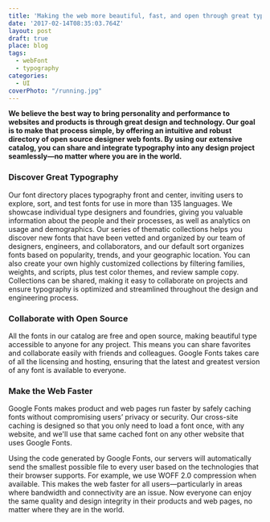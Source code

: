 ```yaml
---
title: 'Making the web more beautiful, fast, and open through great typography'
date: '2017-02-14T08:35:03.764Z'
layout: post
draft: true
place: blog
tags:
  - webFont
  - typography
categories:
  - UI
coverPhoto: "/running.jpg"
---
```

**We believe the best way to bring personality and performance to websites and products is through great design and technology. Our goal is to make that process simple, by offering an intuitive and robust directory of open source designer web fonts. By using our extensive catalog, you can share and integrate typography into any design project seamlessly—no matter where you are in the world.**

### Discover Great Typography
Our font directory places typography front and center, inviting users to explore, sort, and test fonts for use in more than 135 languages. We showcase individual type designers and foundries, giving you valuable information about the people and their processes, as well as analytics on usage and demographics. Our series of thematic collections helps you discover new fonts that have been vetted and organized by our team of designers, engineers, and collaborators, and our default sort organizes fonts based on popularity, trends, and your geographic location. You can also create your own highly customized collections by filtering families, weights, and scripts, plus test color themes, and review sample copy. Collections can be shared, making it easy to collaborate on projects and ensure typography is optimized and streamlined throughout the design and engineering process.

### Collaborate with Open Source
All the fonts in our catalog are free and open source, making beautiful type accessible to anyone for any project. This means you can share favorites and collaborate easily with friends and colleagues. Google Fonts takes care of all the licensing and hosting, ensuring that the latest and greatest version of any font is available to everyone.

### Make the Web Faster
Google Fonts makes product and web pages run faster by safely caching fonts without compromising users’ privacy or security. Our cross-site caching is designed so that you only need to load a font once, with any website, and we'll use that same cached font on any other website that uses Google Fonts.

Using the code generated by Google Fonts, our servers will automatically send the smallest possible file to every user based on the technologies that their browser supports. For example, we use WOFF 2.0 compression when available. This makes the web faster for all users—particularly in areas where bandwidth and connectivity are an issue. Now everyone can enjoy the same quality and design integrity in their products and web pages, no matter where they are in the world.
